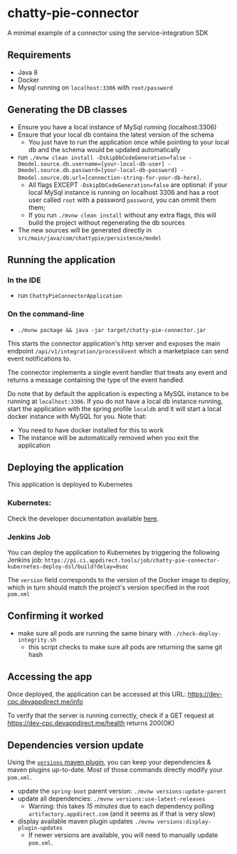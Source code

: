 # chatty-pie-connector

A minimal example of a connector using the service-integration SDK

## Requirements
* Java 8
* Docker
* Mysql running on `localhost:3306` with `root/password`

## Generating the DB classes
* Ensure you have a local instance of MySql running (localhost:3306)
* Ensure that your local db contains the latest version of the schema
    * You just have to run the application once while pointing to your local db and the schema would be
		updated automatically
* run `./mvnw clean install -DskipDbCodeGeneration=false -Dmodel.source.db.username=[your-local-db-user] -Dmodel.source.db.password=[your-local-db-password] -Dmodel.source.db.url=[connection-string-for-your-db-here]`.
	* All flags EXCEPT `-DskipDbCodeGeneration=false` are optional: if your local MySql instance is running on localhost 3306 and has
	  a root user called `root` with a password `password`, you can ommit them them;
	* If you run `./mvnw clean install` without any extra flags, this will build the project without regenerating the db sources
* The new sources will be generated directly in `src/main/java/com/chattypie/persistence/model`

## Running the application
### In the IDE
* run `ChattyPieConnectorApplication`

### On the command-line
* `./mvnw package && java -jar target/chatty-pie-connector.jar`

This starts the connector application's http server and exposes the main
endpoint `/api/v1/integration/processEvent` which a marketplace can send event notifications to.

The connector implements a single event handler that treats
any event and returns a message containing the type of the event handled.

Do note that by default the application is expecting a MySQL instance to be running
at `localhost:3306`. If you do not have a local db instance running, start the application with
the spring profile `localdb` and it will start a local docker instance with MySQL for you.
Note that:
* You need to have docker installed for this to work
* The instance will be automatically removed when you exit the application

## Deploying the application
This application is deployed to Kubernetes

### Kubernetes:
Check the developer documentation available [here](https://appdirect.jira.com/wiki/display/EN/Developer+Access).

### Jenkins Job
You can deploy the application to Kubernetes by triggering the following
Jenkins job: `https://pi.ci.appdirect.tools/job/chatty-pie-connector-kubernetes-deploy-dsl/build?delay=0sec`

The `version` field corresponds to the version of the Docker image to deploy,
which in turn should match the project's version specified in the
root `pom.xml`

## Confirming it worked
* make sure all pods are running the same binary with `./check-deploy-integrity.sh`
    * this script checks to make sure all pods are returning the same git hash

## Accessing the app
Once deployed, the application can be accessed at this URL: https://dev-cpc.devappdirect.me/info

To verify that the server is running correctly, check if a GET request at https://dev-cpc.devappdirect.me/health
returns 200(OK)

## Dependencies version update
Using the [`versions` maven plugin](http://www.mojohaus.org/versions-maven-plugin/), you can keep
your dependencies & maven plugins up-to-date. Most of those commands directly modify your `pom.xml`.
* update the `spring-boot` parent version: `./mvnw versions:update-parent`
* update all dependencies: `./mvnw versions:use-latest-releases`
    * Warning: this takes _15 minutes_ due to each dependency polling `artifactory.appdirect.com` (and it seems as if that is very slow)
* display available maven plugin updates `./mvnw versions:display-plugin-updates`
    * If newer versions are available, you will need to manually update `pom.xml`.
